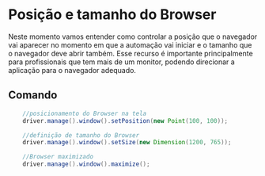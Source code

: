 # Posição e tamanho do Browser

Neste momento vamos entender como controlar a posição que o navegador vai aparecer no momento em que a automação vai iniciar e o tamanho que o navegador deve abrir também. Esse recurso é importante principalmente para profissionais que tem mais de um monitor, podendo direcionar a aplicação para o navegador adequado.

## Comando

~~~java
    //posicionamento do Browser na tela
    driver.manage().window().setPosition(new Point(100, 100));

    //definição de tamanho do Browser
    driver.manage().window().setSize(new Dimension(1200, 765));

    //Browser maximizado
    driver.manage().window().maximize();
~~~

